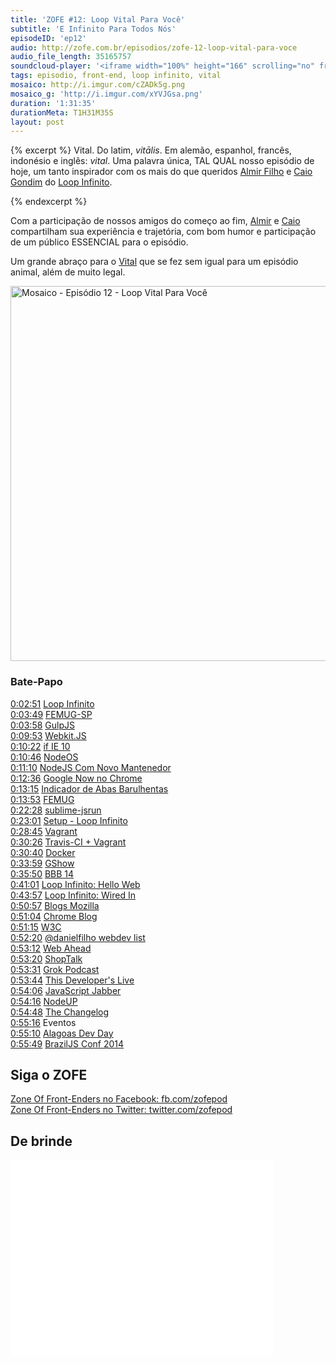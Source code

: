 ```yaml
---
title: 'ZOFE #12: Loop Vital Para Você'
subtitle: 'E Infinito Para Todos Nós'
episodeID: 'ep12'
audio: http://zofe.com.br/episodios/zofe-12-loop-vital-para-voce
audio_file_length: 35165757
soundcloud-player: '<iframe width="100%" height="166" scrolling="no" frameborder="no" src="https://w.soundcloud.com/player/?url=https%3A//api.soundcloud.com/tracks/155521409%3Fsecret_token%3Ds-82kMk&amp;color=ff5500&amp;auto_play=false&amp;hide_related=true&amp;show_artwork=true&amp;show_comments=false&amp;show_user=false&amp;show_reposts=false"></iframe>'
tags: episodio, front-end, loop infinito, vital
mosaico: http://i.imgur.com/cZADk5g.png
mosaico_g: 'http://i.imgur.com/xYVJGsa.png'
duration: '1:31:35'
durationMeta: T1H31M35S
layout: post
---
```


{% excerpt %}
Vital. Do latim, *vitālis*. Em alemão, espanhol, francês, indonésio e inglês: *vital*. Uma palavra única, TAL QUAL nosso episódio de hoje, um tanto inspirador com os mais do que queridos [Almir Filho](https://twitter.com/almirfilho) e [Caio Gondim](https://twitter.com/caio_gondim) do [Loop Infinito](http://loopinfinito.com.br).

{% endexcerpt %}

Com a participação de nossos amigos do começo ao fim, [Almir](https://twitter.com/almirfilho) e [Caio](https://twitter.com/caio_gondim) compartilham sua experiência e trajetória, com bom humor e participação de um público ESSENCIAL para o episódio.

Um grande abraço para o [Vital](https://twitter.com/vitallyma) que se fez sem igual para um episódio animal, além de muito legal.


<img title="Mosaico - Episódio 12 - Loop Vital Para Você" src="http://i.imgur.com/cZADk5g.png" class="mosaico" alt="Mosaico - Episódio 12 - Loop Vital Para Você" width="600" height="600">


### Bate-Papo

[0:02:51](#t=0:2:51) [Loop Infinito](http://loopinfinito.com.br)<br>
[0:03:49](#t=0:3:49) [FEMUG-SP](http://bit.ly/FEMUG-SP)<br>
[0:03:58](#t=0:3:58) [GulpJS](http://gulpjs.com)<br>
[0:09:53](#t=0:9:53) [Webkit.JS](https://github.com/trevorlinton/webkit.js)<br>
[0:10:22](#t=0:10:22) [if IE 10](https://twitter.com/sindresorhus/status/423899098094125056)<br>
[0:10:46](#t=0:10:46) [NodeOS](http://node-os.com/)<br>
[0:11:10](#t=0:11:10) [NodeJS Com Novo Mantenedor](http://blog.nodejs.org/2014/01/15/the-next-phase-of-node-js/)<br>
[0:12:36](#t=0:12:36) [Google Now no Chrome](http://techcrunch.com/2014/01/16/google-now-makes-a-desktop-appearance-in-chrome-canary/)<br>
[0:13:15](#t=0:13:15) [Indicador de Abas Barulhentas](http://chrome.blogspot.com.br/2013/11/track-down-those-noisy-tabs.html)<br>
[0:13:53](#t=0:13:53) [FEMUG](https://github.com/braziljs/femug)<br>
[0:22:28](#t=0:22:28) [sublime-jsrun](https://github.com/sindresorhus/sublime-jsrun)<br>
[0:23:01](#t=0:23:01) [Setup - Loop Infinito](http://setup.loopinfinito.com.br)<br>
[0:28:45](#t=0:28:45) [Vagrant](http://vagrantup.com)<br>
[0:30:26](#t=0:30:26) [Travis-CI + Vagrant](http://about.travis-ci.org/fr/docs/user/ci-environment/)<br>
[0:30:40](#t=0:30:40) [Docker](https://www.docker.io/)<br>
[0:33:59](#t=0:33:59) [GShow](http://gshow.globo.com/)<br>
[0:35:50](#t=0:35:50) [BBB 14](http://gshow.globo.com/bbb/bbb14/)<br>
[0:41:01](#t=0:41:01) [Loop Infinito: Hello Web](http://loopinfinito.com.br/2012/04/01/hello-web/)<br>
[0:43:57](#t=0:43:57) [Loop Infinito: Wired In](http://wiredin.loopinfinito.com.br)<br>
[0:50:57](#t=0:50:57) [Blogs Mozilla](https://hacks.mozilla.org/)<br>
[0:51:04](#t=0:51:04) [Chrome Blog](http://chrome.blogspot.com.br/)<br>
[0:51:15](#t=0:51:15) [W3C](http://w3c.org)<br>
[0:52:20](#t=0:52:20) [@danielfilho webdev list](https://twitter.com/danielfilho/webdev)<br>
[0:53:12](#t=0:53:12) [Web Ahead](http://5by5.tv/webahead)<br>
[0:53:20](#t=0:53:20) [ShopTalk](http://shoptalkshow.com)<br>
[0:53:31](#t=0:53:31) [Grok Podcast](http://www.grokpodcast.com)<br>
[0:53:44](#t=0:53:44) [This Developer's Live](http://thisdeveloperslife.com/)<br>
[0:54:06](#t=0:54:06) [JavaScript Jabber](http://javascriptjabber.com/)<br>
[0:54:16](#t=0:54:16) [NodeUP](http://nodeup.com/)<br>
[0:54:48](#t=0:54:48) [The Changelog](http://thechangelog.com/)<br>
[0:55:16](#t=0:55:16) Eventos<br>
[0:55:10](#t=0:55:10) [Alagoas Dev Day](http://alagoasdevday.com.br)<br>
[0:55:49](#t=0:55:49) [BrazilJS Conf 2014](http://braziljs.com.br/2014)<br>


## Siga o ZOFE

[Zone Of Front-Enders no Facebook: fb.com/zofepod](http://fb.com/zofepod/ "ZOFE no Facebook: fb.com/zofepod")<br>
[Zone Of Front-Enders no Twitter: twitter.com/zofepod](http://twitter.com/zofepod/ "ZOFE no Twitter")<br>

## De brinde

<iframe width="420" height="315" src="//www.youtube.com/embed/-3eBQssbkTc" frameborder="0">   </iframe>
